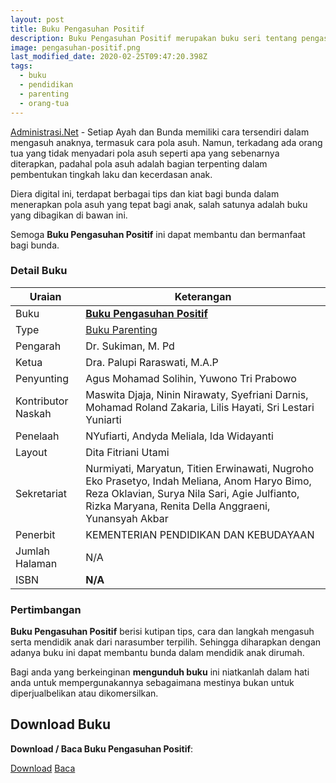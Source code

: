 ```yaml
---
layout: post
title: Buku Pengasuhan Positif
description: Buku Pengasuhan Positif merupakan buku seri tentang pengasuh orang tua terhadap buah hatinya. Download dan Baca buku parenting Pengasuhan Positif.
image: pengasuhan-positif.png
last_modified_date: 2020-02-25T09:47:20.398Z
tags:
  - buku
  - pendidikan
  - parenting
  - orang-tua
---
```


[Administrasi.Net](https://administrasi.net "Administrasi.Net") - Setiap Ayah dan Bunda memiliki cara tersendiri dalam mengasuh anaknya, termasuk cara pola asuh. Namun, terkadang ada orang tua yang tidak menyadari pola asuh seperti apa yang sebenarnya diterapkan, padahal pola asuh adalah bagian terpenting dalam pembentukan tingkah laku dan kecerdasan anak.

Diera digital ini, terdapat berbagai tips dan kiat bagi bunda dalam menerapkan pola asuh yang tepat bagi anak, salah satunya adalah buku yang dibagikan di bawan ini.

Semoga **Buku Pengasuhan Positif** ini dapat membantu dan bermanfaat bagi bunda.


### Detail Buku

|Uraian|Keterangan|
| --- | --- |
|Buku|<a href="/bse/buku-pengasuhan-positif" title="Buku Pengasuhan Positif"><strong>Buku Pengasuhan Positif</strong></a>|
|Type|<a href="/bse/parenting" title="Buku Parenting" target="_blank">Buku Parenting</a>|
|Pengarah|Dr. Sukiman, M. Pd|
|Ketua|Dra. Palupi Raraswati, M.A.P|
|Penyunting|Agus Mohamad Solihin, Yuwono Tri Prabowo|
|Kontributor Naskah|Maswita Djaja, Ninin Nirawaty, Syefriani Darnis, Mohamad Roland Zakaria, Lilis Hayati, Sri Lestari Yuniarti|
|Penelaah|NYufiarti, Andyda Meliala, Ida Widayanti|, Nana Maznah, Perwita Sari, Anne Gracia.
|Layout|Dita Fitriani Utami|
|Sekretariat|Nurmiyati, Maryatun, Titien Erwinawati, Nugroho Eko Prasetyo, Indah Meliana, Anom Haryo Bimo, Reza Oklavian, Surya Nila Sari, Agie Julfianto, Rizka Maryana, Renita Della Anggraeni, Yunansyah Akbar|
|Penerbit|KEMENTERIAN PENDIDIKAN DAN KEBUDAYAAN|
|Jumlah Halaman|N/A|
|ISBN|<strong>N/A</strong>|

### Pertimbangan
**Buku Pengasuhan Positif** berisi kutipan tips, cara dan langkah mengasuh serta mendidik anak dari narasumber terpilih. Sehingga diharapkan dengan adanya buku ini dapat membantu bunda dalam mendidik anak dirumah.

Bagi anda yang berkeinginan <b>mengunduh buku</b> ini niatkanlah dalam hati anda untuk mempergunakannya sebagaimana mestinya bukan untuk diperjualbelikan atau dikomersilkan.
  
## Download Buku
**Download / Baca Buku Pengasuhan Positif**:
<p class="center"><a class="button download" href="https://docs.google.com/uc?export=download&id=1lB9BK0mgBgVCqmWKcbkdVeC50QZzMebq" rel="nofollow" target="_blank" title="Download Buku Pengasuhan Positif">Download</a>
<a class="button demo open-dialog" href="https://drive.google.com/file/d/1lB9BK0mgBgVCqmWKcbkdVeC50QZzMebq/preview" rel="nofollow" target="_blank" title="Baca Buku Pengasuhan Positif">Baca</a></p>
